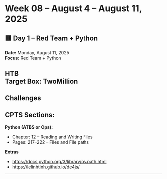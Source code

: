 # Week 08 – August 4  – August 11, 2025

## 🟥 Day 1 – Red Team + Python  
**Date:** Monday, August 11, 2025  
**Focus:** Red Team + Python  

**HTB**  
**Target Box:** TwoMillion
- 

**Challenges**  
- 

**CPTS Sections:**  
- 

**Python (ATBS or Ops):**  
- Chapter: 12 – Reading and Writing Files  
- Pages: 217–222 – Files and File paths

**Extras**  
- https://docs.python.org/3/library/os.path.html  
- https://lelinhtinh.github.io/de4js/



---